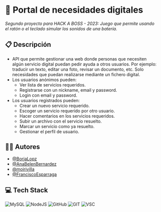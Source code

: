 # 🧩 Portal de necesidades digitales
_Segundo proyecto para HACK A BOSS - 2023: Juego que permite usando el ratón o el teclado simular los sonidos de una batería._
## 📋 Descripción
* API que permite gestionar una web donde personas que necesiten algún servicio digital puedan pedir ayuda a otros usuarios. Por ejemplo: traducir un texto, editar una foto, revisar un documento, etc. Solo necesidades que puedan realizarse mediante un fichero digital.
* Los usuarios anónimos pueden:
  - Ver lista de servicios requeridos.
  - Registrarse con un nickname, email y password.
  - Login con email y password.
* Los usuarios registrados pueden:
  - Crear un nuevo servicio requerido.
  - Escoger un servicio requerido por otro usuario.
  - Hacer comentarios en los servicios requeridos.
  - Subir un archivo con el servicio resuelto.
  - Marcar un servicio como ya resuelto.
  - Gestionar el perfil de usuario.

## 👩‍💻 Autores
* [@BorjaLopz](https://github.com/BorjaLopz)
* [@AnaBelenBernardez](https://github.com/AnaBelenBernardez)
* [@moirivilla](https://github.com/moirivilla)
* [@FranciscoEsparraga](https://github.com/FranciscoEsparraga)

## 💻 Tech Stack
![MySQL](https://img.shields.io/badge/MySQL-005C84?style=for-the-badge&logo=mysql&logoColor=white)
![NodeJS](https://img.shields.io/badge/Node.js-43853D?style=for-the-badge&logo=node.js&logoColor=white)
![GitHub](https://img.shields.io/badge/GitHub-100000?style=for-the-badge&logo=github&logoColor=white)
![GIT](https://img.shields.io/badge/GIT-E44C30?style=for-the-badge&logo=git&logoColor=white)
![VSC](https://img.shields.io/badge/Visual_Studio_Code-0078D4?style=for-the-badge&logo=visual%20studio%20code&logoColor=white)
